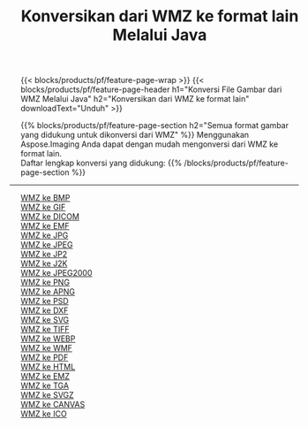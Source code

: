 ﻿---
title: Konversikan dari WMZ ke format lain Melalui Java 
weight: 3920
url: /id/java/conversion/from/wmz 
lang: id
langdirlevel: 2
locales: zh-hans,ja,it,ru,de,es,fr,nl,id,lt,pl,pt,vi,tr,ko,zh-hant,ar,hi,th,sv,cs,uk,he
description: Menggunakan Aspose.Imaging Anda dapat dengan mudah mengonversi dari WMZ ke format lain
---

{{< blocks/products/pf/feature-page-wrap >}}
{{< blocks/products/pf/feature-page-header h1="Konversi File Gambar dari WMZ Melalui Java" h2="Konversikan dari WMZ ke format lain" downloadText="Unduh" >}}


{{% blocks/products/pf/feature-page-section  h2="Semua format gambar yang didukung untuk dikonversi dari WMZ" %}}
Menggunakan Aspose.Imaging Anda dapat dengan mudah mengonversi dari WMZ ke format lain.
<br/>
Daftar lengkap konversi yang didukung:
{{% /blocks/products/pf/feature-page-section %}}
<div class="container-fluid productfamilypage bg-gray">
    <div class="convertypes bg-gray agp-content section">
        <div class="container">
		<hr style="margin-left:-20px;"/>
		<div class="row other-converters">
		    <div class='col-md-2 other-converter remove-lp remove-rp'><a href="/imaging/id/java/conversion/wmz-to-bmp" >WMZ ke BMP</a></div><div class='col-md-2 other-converter remove-lp remove-rp'><a href="/imaging/id/java/conversion/wmz-to-gif" >WMZ ke GIF</a></div><div class='col-md-2 other-converter remove-lp remove-rp'><a href="/imaging/id/java/conversion/wmz-to-dicom" >WMZ ke DICOM</a></div><div class='col-md-2 other-converter remove-lp remove-rp'><a href="/imaging/id/java/conversion/wmz-to-emf" >WMZ ke EMF</a></div><div class='col-md-2 other-converter remove-lp remove-rp'><a href="/imaging/id/java/conversion/wmz-to-jpg" >WMZ ke JPG</a></div><div class='col-md-2 other-converter remove-lp remove-rp'><a href="/imaging/id/java/conversion/wmz-to-jpeg" >WMZ ke JPEG</a></div><div class='col-md-2 other-converter remove-lp remove-rp'><a href="/imaging/id/java/conversion/wmz-to-jp2" >WMZ ke JP2</a></div><div class='col-md-2 other-converter remove-lp remove-rp'><a href="/imaging/id/java/conversion/wmz-to-j2k" >WMZ ke J2K</a></div><div class='col-md-2 other-converter remove-lp remove-rp'><a href="/imaging/id/java/conversion/wmz-to-jpeg2000" >WMZ ke JPEG2000</a></div><div class='col-md-2 other-converter remove-lp remove-rp'><a href="/imaging/id/java/conversion/wmz-to-png" >WMZ ke PNG</a></div><div class='col-md-2 other-converter remove-lp remove-rp'><a href="/imaging/id/java/conversion/wmz-to-apng" >WMZ ke APNG</a></div><div class='col-md-2 other-converter remove-lp remove-rp'><a href="/imaging/id/java/conversion/wmz-to-psd" >WMZ ke PSD</a></div><div class='col-md-2 other-converter remove-lp remove-rp'><a href="/imaging/id/java/conversion/wmz-to-dxf" >WMZ ke DXF</a></div><div class='col-md-2 other-converter remove-lp remove-rp'><a href="/imaging/id/java/conversion/wmz-to-svg" >WMZ ke SVG</a></div><div class='col-md-2 other-converter remove-lp remove-rp'><a href="/imaging/id/java/conversion/wmz-to-tiff" >WMZ ke TIFF</a></div><div class='col-md-2 other-converter remove-lp remove-rp'><a href="/imaging/id/java/conversion/wmz-to-webp" >WMZ ke WEBP</a></div><div class='col-md-2 other-converter remove-lp remove-rp'><a href="/imaging/id/java/conversion/wmz-to-wmf" >WMZ ke WMF</a></div><div class='col-md-2 other-converter remove-lp remove-rp'><a href="/imaging/id/java/conversion/wmz-to-pdf" >WMZ ke PDF</a></div><div class='col-md-2 other-converter remove-lp remove-rp'><a href="/imaging/id/java/conversion/wmz-to-html" >WMZ ke HTML</a></div><div class='col-md-2 other-converter remove-lp remove-rp'><a href="/imaging/id/java/conversion/wmz-to-emz" >WMZ ke EMZ</a></div><div class='col-md-2 other-converter remove-lp remove-rp'><a href="/imaging/id/java/conversion/wmz-to-tga" >WMZ ke TGA</a></div><div class='col-md-2 other-converter remove-lp remove-rp'><a href="/imaging/id/java/conversion/wmz-to-svgz" >WMZ ke SVGZ</a></div><div class='col-md-2 other-converter remove-lp remove-rp'><a href="/imaging/id/java/conversion/wmz-to-canvas" >WMZ ke CANVAS</a></div><div class='col-md-2 other-converter remove-lp remove-rp'><a href="/imaging/id/java/conversion/wmz-to-ico" >WMZ ke ICO</a></div>
                </div>
        </div>
    </div>
</div>
<br/>

